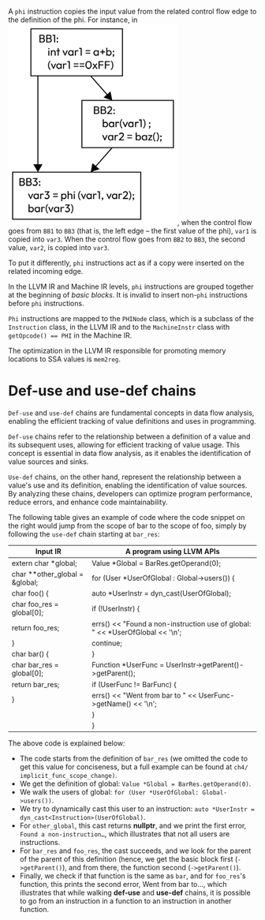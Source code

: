 A `phi` instruction copies the input value from the related control flow edge
to the definition of the phi. For instance, in ![SSA form of a program](./images/program_SSA_form.png), when the
control flow goes from `BB1` to `BB3` (that is, the left edge – the first value of the phi),
`var1` is copied into `var3`. When the control flow goes from `BB2` to `BB3`,
the second value, `var2`, is copied into `var3`.

To put it differently, `phi` instructions act as if a copy were inserted
on the related incoming edge.

In the LLVM IR and Machine IR levels, `phi` instructions are grouped together
at the beginning of _basic blocks_. It is invalid to insert non-`phi`
instructions before `phi` instructions.

`Phi` instructions are mapped to the `PHINode` class, which is a subclass of
the `Instruction` class, in the LLVM IR and to the `MachineInstr` class
with `getOpcode() == PHI` in the Machine IR.

The optimization in the LLVM IR responsible for promoting memory locations to
SSA values is `mem2reg`.

# Def-use and use-def chains

`Def-use` and `use-def` chains are fundamental concepts in data flow analysis,
enabling the efficient tracking of value definitions and uses in programming.

`Def-use` chains refer to the relationship between a definition of a value and
its subsequent uses, allowing for efficient tracking of value usage.
This concept is essential in data flow analysis, as it enables the
identification of value sources and sinks.

`Use-def` chains, on the other hand, represent the relationship between a value's
use and its definition, enabling the identification of value sources.
By analyzing these chains, developers can optimize program performance, reduce errors,
and enhance code maintainability.

The following table gives an example of code where the code snippet on the right
would jump from the scope of bar to the scope of foo, simply by following the
`use-def` chain starting at `bar_res`:

| Input IR                         | A program using LLVM APIs                                                      |
| -------------------------------- | ------------------------------------------------------------------------------ |
| extern char \*global;            | Value \*Global = BarRes.getOperand(0);                                         |
| char \*\*other_global = &global; | for (User \*UserOfGlobal : Global->users()) {                                  |
| char foo() {                     | auto \*UserInstr = dyn_cast<Instruction>(UserOfGlobal);                        |
| char foo_res = global[0];        | if (!UserInstr) {                                                              |
| return foo_res;                  | errs() << "Found a non-instruction use of global: " << \*UserOfGlobal << '\n'; |
| }                                | continue;                                                                      |
| char bar() {                     | }                                                                              |
| char bar_res = global[0];        | Function \*UserFunc = UserInstr->getParent()->getParent();                     |
| return bar_res;                  | if (UserFunc != BarFunc) {                                                     |
| }                                | errs() << "Went from bar to " << UserFunc->getName() << '\n';                  |
|                                  | }                                                                              |
|                                  | }                                                                              |

The above code is explained below:

- The code starts from the definition of `bar_res` (we omitted the code to get this value for
  conciseness, but a full example can be found at `ch4/ implicit_func_scope_change)`.
- We get the definition of global: `Value *Global = BarRes.getOperand(0)`.
- We walk the users of global: `for (User *UserOfGlobal: Global->users())`.
- We try to dynamically cast this user to an instruction: `auto *UserInstr = dyn_cast<Instruction>(UserOfGlobal)`.
- For `other_global`, this cast returns **nullptr**, and we print the first error,
  `Found a non-instruction…`, which illustrates that not all users are instructions.
- For `bar_res` and `foo_res`, the cast succeeds, and we look for the parent of the
  parent of this definition (hence, we get the basic block first (`->getParent()`),
  and from there, the function second (`->getParent()`).
- Finally, we check if that function is the same as `bar`, and for `foo_res`'s function,
  this prints the second error, Went from bar to…, which illustrates that while walking
  **def-use** and **use-def** chains, it is possible to go from an instruction in a
  function to an instruction in another function.
